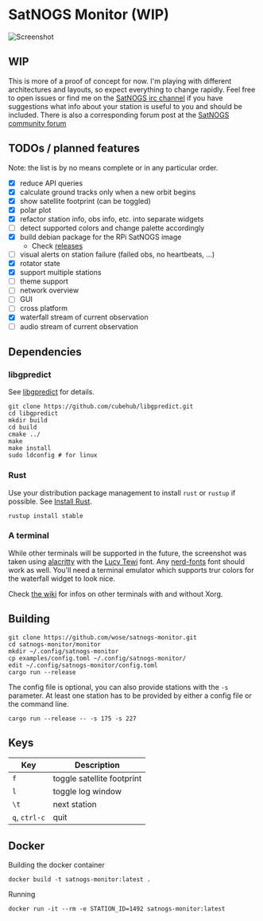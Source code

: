 # SatNOGS Monitor (WIP)

![Screenshot](/doc/screen.png)

## WIP

This is more of a proof of concept for now. I'm playing with different
architectures and layouts, so expect everything to change rapidly. Feel free to
open issues or find me on the [SatNOGS irc
channel](https://satnogs.org/contact/) if you have suggestions what info about
your station is useful to you and should be included. There is also a
corresponding forum post at the [SatNOGS community
forum](https://community.libre.space/t/satnogs-station-monitor/2802)

## TODOs / planned features

Note: the list is by no means complete or in any particular order.

- [X] reduce API queries
- [X] calculate ground tracks only when a new orbit begins
- [X] show satellite footprint (can be toggled)
- [X] polar plot
- [X] refactor station info, obs info, etc. into separate widgets
- [ ] detect supported colors and change palette accordingly
- [X] build debian package for the RPi SatNOGS image
  - Check [releases](https://github.com/wose/satnogs-monitor/releases)
- [ ] visual alerts on station failure (failed obs, no heartbeats, ...)
- [X] rotator state
- [X] support multiple stations
- [ ] theme support
- [ ] network overview
- [ ] GUI
- [ ] cross platform
- [X] waterfall stream of current observation
- [ ] audio stream of current observation

## Dependencies

### libgpredict

See [libgpredict](https://github.com/cubehub/libgpredict) for details.

```
git clone https://github.com/cubehub/libgpredict.git
cd libgpredict
mkdir build
cd build
cmake ../
make
make install
sudo ldconfig # for linux
```

### Rust

Use your distribution package management to install `rust` or `rustup` if
possible. See [Install Rust](https://www.rust-lang.org/en-US/install.html).

```
rustup install stable
```

### A terminal

While other terminals will be supported in the future, the screenshot was taken
using [alacritty](https://github.com/jwilm/alacritty) with the [Lucy
Tewi](https://github.com/lucy/tewi-font) font. Any
[nerd-fonts](https://github.com/ryanoasis/nerd-fonts) font should work as well.
You'll need a terminal emulator which supports trur colors for the waterfall
widget to look nice.


Check [the wiki](https://github.com/wose/satnogs-monitor/wiki) for infos on
other terminals with and without Xorg.

## Building

```
git clone https://github.com/wose/satnogs-monitor.git
cd satnogs-monitor/monitor
mkdir ~/.config/satnogs-monitor
cp examples/config.toml ~/.config/satnogs-monitor/
edit ~/.config/satnogs-monitor/config.toml
cargo run --release
```

The config file is optional, you can also provide stations with the `-s`
parameter. At least one station has to be provided by either a config file or
the command line.

```
cargo run --release -- -s 175 -s 227
```

## Keys

Key            | Description
---------------|------------
`f` | toggle satellite footprint
`l` | toggle log window
`\t` | next station
`q`, `ctrl-c` | quit

## Docker

Building the docker container
```
docker build -t satnogs-monitor:latest .
```

Running
```
docker run -it --rm -e STATION_ID=1492 satnogs-monitor:latest
```
